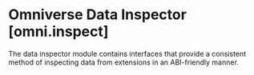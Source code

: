 # Omniverse Data Inspector [omni.inspect]

The data inspector module contains interfaces that provide a consistent method of inspecting data from
extensions in an ABI-friendly manner.
